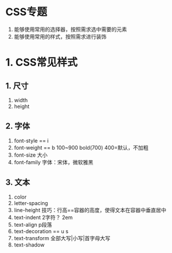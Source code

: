 # CSS专题
1. 能够使用常用的选择器，按照需求选中需要的元素
2. 能够使用常用的样式，按照需求进行装饰
# 1. CSS常见样式
## 1. 尺寸
1. width
2. height
## 2. 字体
1. font-style == i
2. font-weight == b  100~900 bold(700)  400=默认，不加粗
3. font-size  大小
4. font-family 字体：宋体，微软雅黑
## 3. 文本
1. color
2. letter-spacing
3. line-height 技巧：行高==容器的高度，使得文本在容器中垂直居中
4. text-indent  2字符？  2em
5. text-align  p段落
6. text-decoration == u s
7. text-transform 全部大写|小写|首字母大写
8. text-shadow